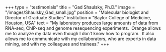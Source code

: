 +++
type = "testimonials"
title = "Gad Shaulsky, Ph.D."
image = "/images/Shaulsky_Gad_small.jpg"
position = "Molecular biologist and Director of Graduate Studies"
institution = "Baylor College of Medicine, Houston, USA"
text = "My laboratory produces large amounts of data from RNA-seq, ChIP-seq and genome resequencing experiments.  Orange allows me to analyze my data even though I don’t know how to program.  It also allows me to communicate with my collaborators, who are experts in data mining, and with my colleagues and trainees."
+++